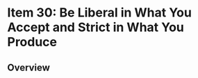 # Item 30: Be Liberal in What You Accept and Strict in What You Produce

## Overview


<!-- References -->
